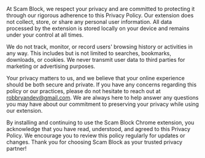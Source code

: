 At Scam Block, we respect your privacy and are committed to protecting it through our rigorous adherence to this Privacy Policy. Our extension does not collect, store, or share any personal user information. All data processed by the extension is stored locally on your device and remains under your control at all times.

We do not track, monitor, or record users' browsing history or activities in any way. This includes but is not limited to searches, bookmarks, downloads, or cookies. We never transmit user data to third parties for marketing or advertising purposes.

Your privacy matters to us, and we believe that your online experience should be both secure and private. If you have any concerns regarding this policy or our practices, please do not hesitate to reach out at robbryandev@gmail.com. We are always here to help answer any questions you may have about our commitment to preserving your privacy while using our extension.

By installing and continuing to use the Scam Block Chrome extension, you acknowledge that you have read, understood, and agreed to this Privacy Policy. We encourage you to review this policy regularly for updates or changes. Thank you for choosing Scam Block as your trusted privacy partner!